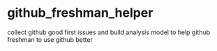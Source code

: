 # github_freshman_helper
collect github good first issues and build analysis model to help github freshman to use github better

